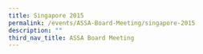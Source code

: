 ```yaml
---
title: Singapore 2015
permalink: /events/ASSA-Board-Meeting/singapore-2015
description: ""
third_nav_title: ASSA Board Meeting
---
```

